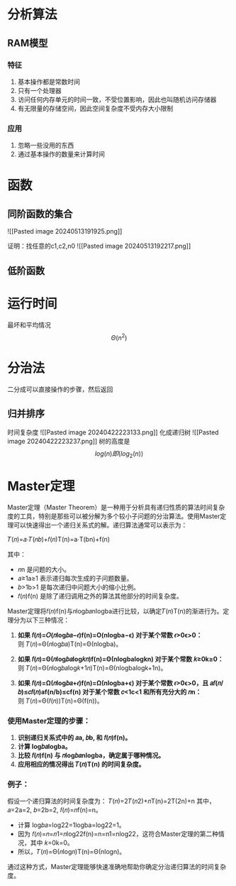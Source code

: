 # 分析算法
## RAM模型
### 特征
1. 基本操作都是常数时间
2. 只有一个处理器
3. 访问任何内存单元的时间一致，不受位置影响，因此也叫随机访问存储器
4. 有无限量的存储空间，因此空间复杂度不受内存大小限制
### 应用

1. 忽略一些没用的东西
2. 通过基本操作的数量来计算时间
# 函数
## 同阶函数的集合

![[Pasted image 20240513191925.png]]

证明：找任意的c1,c2,n0
![[Pasted image 20240513192217.png]]

## 低阶函数

# 运行时间
最坏和平均情况
$$\Theta(n^2)$$
# 分治法
二分成可以直接操作的步骤，然后返回
## 归并排序
时间复杂度
![[Pasted image 20240422223133.png]]
化成递归树
![[Pasted image 20240422223237.png]]
树的高度是$$log(n)即(log_2(n))$$
# Master定理
Master定理（Master Theorem）是一种用于分析具有递归性质的算法时间复杂度的工具，特别是那些可以被分解为多个较小子问题的分治算法。使用Master定理可以快速得出一个递归关系式的解。递归算法通常可以表示为：

𝑇(𝑛)=𝑎⋅𝑇(𝑛𝑏)+𝑓(𝑛)T(n)=a⋅T(bn​)+f(n)

其中：

- 𝑛n 是问题的大小。
- 𝑎≥1a≥1 表示递归每次生成的子问题数量。
- 𝑏>1b>1 是每次递归中问题大小的缩小比例。
- 𝑓(𝑛)f(n) 是除了递归调用之外的算法其他部分的时间复杂度。

Master定理将𝑓(𝑛)f(n)与𝑛log⁡𝑏𝑎nlogb​a进行比较，以确定𝑇(𝑛)T(n)的渐进行为。定理分为以下三种情况：

1. **如果 𝑓(𝑛)=𝑂(𝑛log⁡𝑏𝑎−𝜖)f(n)=O(nlogb​a−ϵ) 对于某个常数 𝜖>0ϵ>0：**  
    则 𝑇(𝑛)=Θ(𝑛log⁡𝑏𝑎)T(n)=Θ(nlogb​a)。
    
2. **如果 𝑓(𝑛)=Θ(𝑛log⁡𝑏𝑎log⁡𝑘𝑛)f(n)=Θ(nlogb​alogkn) 对于某个常数 𝑘≥0k≥0：**  
    则 𝑇(𝑛)=Θ(𝑛log⁡𝑏𝑎log⁡𝑘+1𝑛)T(n)=Θ(nlogb​alogk+1n)。
    
3. **如果 𝑓(𝑛)=Ω(𝑛log⁡𝑏𝑎+𝜖)f(n)=Ω(nlogb​a+ϵ) 对于某个常数 𝜖>0ϵ>0，且 𝑎𝑓(𝑛/𝑏)≤𝑐𝑓(𝑛)af(n/b)≤cf(n) 对于某个常数 𝑐<1c<1 和所有充分大的 𝑛n：**  
    则 𝑇(𝑛)=Θ(𝑓(𝑛))T(n)=Θ(f(n))。
    

### 使用Master定理的步骤：

1. **识别递归关系式中的 𝑎a, 𝑏b, 和 𝑓(𝑛)f(n)。**
2. **计算 log⁡𝑏𝑎logb​a。**
3. **比较 𝑓(𝑛)f(n) 与 𝑛log⁡𝑏𝑎nlogb​a，确定属于哪种情况。**
4. **应用相应的情况得出 𝑇(𝑛)T(n) 的时间复杂度。**

### 例子：

假设一个递归算法的时间复杂度为： 𝑇(𝑛)=2𝑇(𝑛2)+𝑛T(n)=2T(2n​)+n 其中，𝑎=2a=2, 𝑏=2b=2, 𝑓(𝑛)=𝑛f(n)=n。

- 计算 log⁡𝑏𝑎=log⁡22=1logb​a=log2​2=1。
- 因为 𝑓(𝑛)=𝑛=𝑛1=𝑛log⁡22f(n)=n=n1=nlog2​2，这符合Master定理的第二种情况，其中 𝑘=0k=0。
- 所以，𝑇(𝑛)=Θ(𝑛log⁡𝑛)T(n)=Θ(nlogn)。

通过这种方式，Master定理能够快速准确地帮助你确定分治递归算法的时间复杂度。